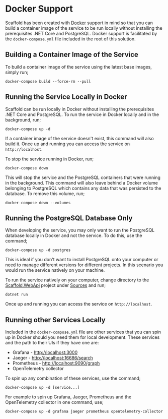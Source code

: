 # Docker Support

Scaffold has been created with [Docker](https://www.docker.com/) support in mind so that you can build a container image of the service to be run locally without installing the prerequisites .NET Core and PostgreSQL. Docker support is facilitated by the `docker-compose.yml` file included in the root of this solution.

## Building a Container Image of the Service

To build a container image of the service using the latest base images, simply run;

    docker-compose build --force-rm --pull

## Running the Service Locally in Docker

Scaffold can be run locally in Docker without installing the prerequisites .NET Core and PostgreSQL. To run the service in Docker locally and in the background, run;

    docker-compose up -d

If a container image of the service doesn't exist, this command will also build it. Once up and running you can access the service on `http://localhost`.

To stop the service running in Docker, run;

    docker-compose down

This will stop the service and the PostgreSQL containers that were running in the background. This command will also leave behind a Docker volume belonging to PostgreSQL which contains any data that was persisted to the database. To remove this volume, run;

    docker-compose down --volumes

## Running the PostgreSQL Database Only

When developing the service, you may only want to run the PostgreSQL database locally in Docker and not the service. To do this, use the command;

    docker-compose up -d postgres

This is ideal if you don't want to install PostgreSQL onto your computer or need to manage different versions for different projects. In this scenario you would run the service natively on your machine.

To run the service natively on your computer, change directory to the [Scaffold.WebApi](../Sources/Scaffold.WebApi) project under [Sources](../Sources) and run;

    dotnet run

Once up and running you can access the service on `http://localhost`.

## Running other Services Locally

Included in the `docker-compose.yml` file are other services that you can spin up in Docker should you need them for local development. These services and the path to their UIs if they have one are:

- Grafana - <http://localhost:3000>
- Jaeger - <http://localhost:16686/search>
- Prometheus - <http://localhost:9090/graph>
- OpenTelemetry collector

To spin up any combination of these services, use the command;

    docker-compose up -d [service...]

For example to spin up Grafana, Jaeger, Prometheus and the OpenTelemetry collector in one command, use;

    docker-compose up -d grafana jaeger prometheus opentelemetry-collector
